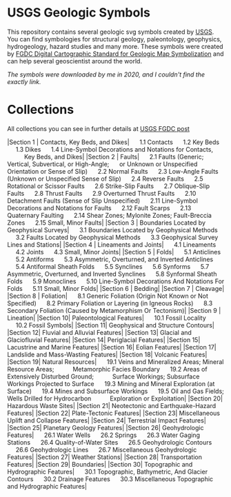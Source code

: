 # USGS Geologic Symbols

This repository contains several geologic svg symbols created by [USGS](https://www.usgs.gov). You
can find symbologies for structural geology, paleontology, geophysics, hydrogeology, hazard studies and
many more.
These symbols were created by [FGDC Digital Cartographic Standard for Geologic Map Symbolization](https://ngmdb.usgs.gov/fgdc_gds/geolsymstd.php)
and can help several geoscientist around the world.

*The symbols were downloaded by me in 2020, and I couldn't find the exactly link.* 

# Collections

All collections you can see in further details at [USGS FGDC post](https://pubs.usgs.gov/tm/2006/11A02/)

|Section 1 | Contacts, Key Beds, and Dikes|      1.1 Contacts      1.2 Key Beds      1.3 Dikes      1.4 Line-Symbol Decorations and Notations for Contacts,           Key Beds, and Dikes|
|Section 2 | Faults|      2.1 Faults (Generic; Vertical, Subvertical, or High-Angle;      or Unknown or Unspecified Orientation or Sense of Slip)      2.2 Normal Faults      2.3 Low-Angle Faults (Unknown or Unspecified Sense of Slip)      2.4 Reverse Faults      2.5 Rotational or Scissor Faults      2.6 Strike-Slip Faults      2.7 Oblique-Slip Faults      2.8 Thrust Faults      2.9 Overturned Thrust Faults      2.10 Detachment Faults (Sense of Slip Unspecified)      2.11 Line-Symbol Decorations and Notations for Faults      2.12 Fault Scarps      2.13 Quaternary Faulting      2.14 Shear Zones; Mylonite Zones; Fault-Breccia Zones      2.15 Small, Minor Faults|
|Section 3 | Boundaries Located by Geophysical Surveys|      3.1 Boundaries Located by Geophysical Methods      3.2 Faults Located by Geophysical Methods      3.3 Geophysical Survey Lines and Stations|
|Section 4 | Lineaments and Joints|      4.1 Lineaments      4.2 Joints      4.3 Small, Minor Joints|
|Section 5 | Folds|      5.1 Anticlines      5.2 Antiforms      5.3 Asymmetric, Overturned, and Inverted Anticlines      5.4 Antiformal Sheath Folds      5.5 Synclines      5.6 Synforms      5.7 Asymmetric, Overturned, and Inverted Synclines      5.8 Synformal Sheath Folds      5.9 Monoclines      5.10 Line-Symbol Decorations And Notations For Folds      5.11 Small, Minor Folds|
|Section 6 | Bedding|
|Section 7 | Cleavage|
|Section 8 | Foliation|      8.1 Generic Foliation (Origin Not Known or Not Specified)      8.2 Primary Foliation or Layering (in Igneous Rocks)      8.3 Secondary Foliation (Caused by Metamorphism Or Tectonism)|
|Section 9 | Lineation|
|Section 10|  Paleontological Features|      10.1 Fossil Locality      10.2 Fossil Symbols|
|Section 11|  Geophysical and Structure Contours|
|Section 12|  Fluvial and Alluvial Features|
|Section 13|  Glacial and Glaciofluvial Features|
|Section 14|  Periglacial Features|
|Section 15|  Lacustrine and Marine Features|
|Section 16|  Eolian Features|
|Section 17|  Landslide and Mass-Wasting Features|
|Section 18|  Volcanic Features|
|Section 19|  Natural Resources|      19.1 Veins and Mineralized Areas; Mineral Resource Areas;           Metamorphic Facies Boundary      19.2 Areas of Extensively Disturbed Ground;           Surface Workings; Subsurface Workings Projected to Surface      19.3 Mining and Mineral Exploration (at Surface)      19.4 Mines and Subsurface Workings      19.5 Oil and Gas Fields; Wells Drilled for Hydrocarbon           Exploration or Exploitation|
|Section 20|  Hazardous Waste Sites|
|Section 21|  Neotectonic and Earthquake-Hazard Features|
|Section 22|  Plate-Tectonic Features|
|Section 23|  Miscellaneous Uplift and Collapse Features|
|Section 24|  Terrestrial Impact Features|
|Section 25|  Planetary Geology Features|
|Section 26|  Geohydrologic Features|      26.1 Water Wells      26.2 Springs      26.3 Water Gaging Stations      26.4 Quality-of-Water Sites      26.5 Geohydrologic Contours      26.6 Geohydrologic Lines      26.7 Miscellaneous Geohydrologic Features|
|Section 27|  Weather Stations|
|Section 28|  Transportation Features|
|Section 29|  Boundaries|
|Section 30|  Topographic and Hydrographic Features|      30.1 Topographic, Bathymetric, And Glacier Contours      30.2 Drainage Features      30.3 Miscellaneous Topographic and Hydrographic Features|
